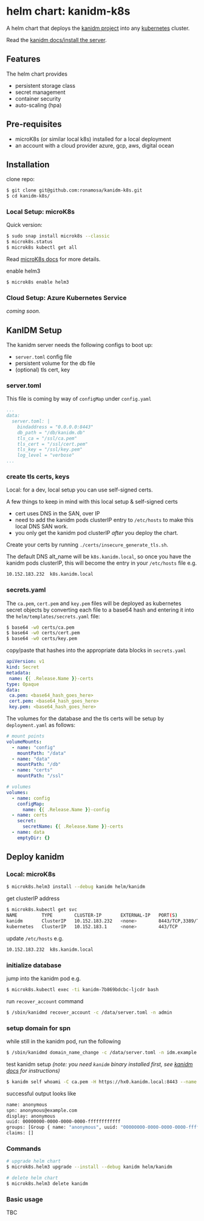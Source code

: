 # helm chart: kanidm-k8s

A helm chart that deploys the [kanidm project](https://github.com/kanidm/kanidm) into any [kubernetes](https://kubernetes.io/) cluster.

Read the [kanidm docs/install the server](https://github.com/kanidm/kanidm/blob/master/kanidm_book/src/installing_the_server.md).

## Features

The helm chart provides

* persistent storage class
* secret management
* container security
* auto-scaling (hpa)

## Pre-requisites

* microK8s (or similar local k8s) installed for a local deployment
* an account with a cloud provider azure, gcp, aws, digital ocean

## Installation

clone repo:

```bash
$ git clone git@github.com:ronamosa/kanidm-k8s.git
$ cd kanidm-k8s/
```

### Local Setup: microK8s

Quick version:

```bash
$ sudo snap install microk8s --classic
$ microk8s.status
$ microk8s kubectl get all
```

Read [microK8s docs](https://microk8s.io/docs) for more details.

enable helm3

```bash
$ microk8s enable helm3
```

### Cloud Setup: Azure Kubernetes Service

_coming soon._

## KanIDM Setup

The kanidm server needs the following configs to boot up:

* `server.toml` config file
* persistent volume for the db file
* (optional) tls cert, key

### server.toml

This file is coming by way of `configMap` under `config.yaml`

```yaml
...
data:
  server.toml: |
    bindaddress = "0.0.0.0:8443"
    db_path = "/db/kanidm.db"
    tls_ca = "/ssl/ca.pem"
    tls_cert = "/ssl/cert.pem"
    tls_key = "/ssl/key.pem"
    log_level = "verbose"
...
```

### create tls certs, keys

Local: for a dev, local setup you can use self-signed certs.

A few things to keep in mind with this local setup & self-signed certs

* cert uses DNS in the SAN, over IP
* need to add the kanidm pods clusterIP entry to `/etc/hosts` to make this local DNS SAN work.
* you only get the kanidm pod clusterIP _after_ you deploy the chart.

Create your certs by running `./certs/insecure_generate_tls.sh`.

The default DNS alt_name will be `k8s.kanidm.local`, so once you have the kanidm pods clusterIP, this will become the entry in your `/etc/hosts` file e.g.

```bash
10.152.183.232  k8s.kanidm.local
```

### secrets.yaml

The `ca.pem`, `cert.pem` and `key.pem` files will be deployed as kubernetes secret objects by converting each file to a base64 hash and entering it into the `helm/templates/secrets.yaml` file:

```bash
$ base64 -w0 certs/ca.pem
$ base64 -w0 certs/cert.pem
$ base64 -w0 certs/key.pem
```

copy/paste that hashes into the appropriate data blocks in `secrets.yaml`

```yaml
apiVersion: v1
kind: Secret
metadata:
 name: {{ .Release.Name }}-certs
type: Opaque
data:
 ca.pem: <base64_hash_goes_here>
 cert.pem: <base64_hash_goes_here>
 key.pem: <base64_hash_goes_here>
```

The volumes for the database and the tls certs will be setup by `deployment.yaml` as follows:

```yaml
# mount points
volumeMounts:
  - name: "config"
    mountPath: "/data"
  - name: "data"
    mountPath: "/db"
  - name: "certs"
    mountPath: "/ssl"

# volumes
volumes:
  - name: config
    configMap:
      name: {{ .Release.Name }}-config
  - name: certs
    secret:
      secretName: {{ .Release.Name }}-certs
  - name: data
    emptyDir: {}
```

## Deploy kanidm

### Local: microK8s

```bash
$ microk8s.helm3 install --debug kanidm helm/kanidm
```

get clusterIP address

```bash
$ microk8s.kubectl get svc
NAME         TYPE        CLUSTER-IP       EXTERNAL-IP   PORT(S)             AGE
kanidm       ClusterIP   10.152.183.232   <none>        8443/TCP,3389/TCP   32m
kubernetes   ClusterIP   10.152.183.1     <none>        443/TCP             23h
```

update `/etc/hosts` e.g.

```bash
10.152.183.232  k8s.kanidm.local
```

### initialize database

jump into the kanidm pod e.g.

```bash
$ microk8s.kubectl exec -ti kanidm-7b869bdcbc-ljcdr bash
```

run `recover_account` command

```bash
$ /sbin/kanidmd recover_account -c /data/server.toml -n admin
```

### setup domain for spn

while still in the kanidm pod, run the following

```bash
$ /sbin/kanidmd domain_name_change -c /data/server.toml -n idm.example.com
```

test kanidm setup _(note: you need `kanidm` binary installed first, see [kanidm docs](https://github.com/kanidm/kanidm/blob/master/kanidm_book/src/client_tools.md) for instructions)_

```bash
$ kanidm self whoami -C ca.pem -H https://hx0.kanidm.local:8443 --name anonymous
```

successful output looks like

```bash
name: anonymous
spn: anonymous@example.com
display: anonymous
uuid: 00000000-0000-0000-0000-ffffffffffff
groups: [Group { name: "anonymous", uuid: "00000000-0000-0000-0000-ffffffffffff" }]
claims: []
```

### Commands

```bash
# upgrade helm chart
$ microk8s.helm3 upgrade --install --debug kanidm helm/kanidm

# delete helm chart
$ microk8s.helm3 delete kanidm
```

### Basic usage

TBC
